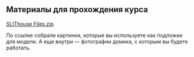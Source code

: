 ## Материалы для прохождения курса

[SLIThouse Files.zip](https://study.softculture.cc/img/ARC_56/SLIThouse_Files.zip)

По ссылке собрали картинки, которые вы используете как подложки для модели. А еще внутри — фотографии домика, с которым вы будете работать.
